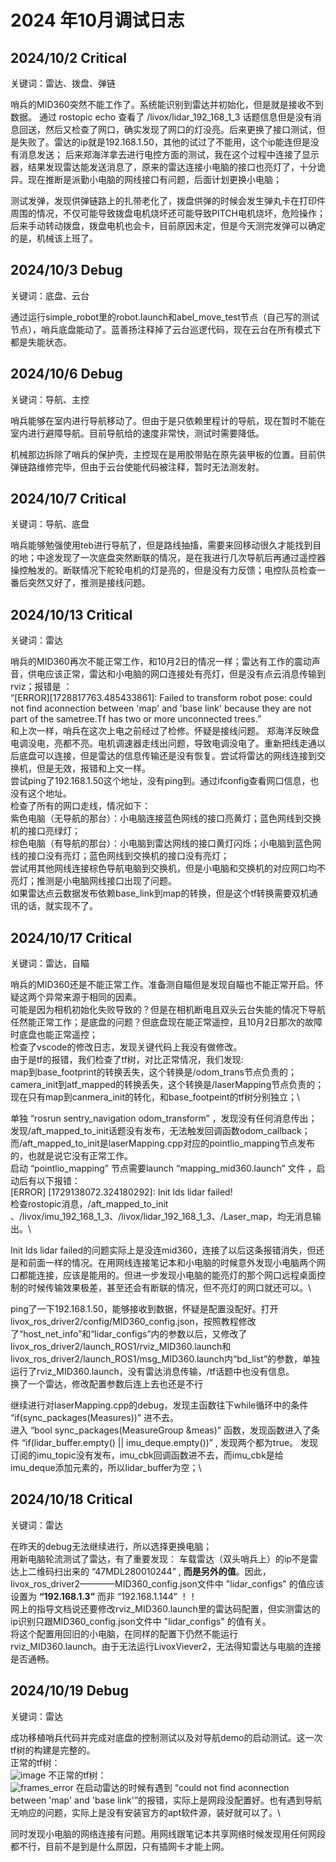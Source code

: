 # 2024 年10月调试日志

## 2024/10/2 Critical

关键词：雷达、拨盘、弹链

哨兵的MID360突然不能工作了。系统能识别到雷达并初始化，但是就是接收不到数据。
通过 rostopic echo 查看了 /livox/lidar_192_168_1_3 话题信息但是没有消息回送，然后又检查了网口，确实发现了网口的灯没亮。后来更换了接口测试，但是失败了。雷达的ip就是192.168.1.50，其他的试过了不能用，这个ip能连但是没有消息发送；
后来郑海洋拿去进行电控方面的测试，我在这个过程中连接了显示器，结果发现雷达能发送消息了，原来的雷达连接小电脑的接口也亮灯了，十分诡异。现在推断是派勤小电脑的网线接口有问题，后面计划更换小电脑；

测试发弹，发现供弹链路上的扎带老化了，拨盘供弹的时候会发生弹丸卡在打印件周围的情况，不仅可能导致拨盘电机烧坏还可能导致PITCH电机烧坏，危险操作；后来手动转动拨盘，拨盘电机也会卡，目前原因未定，但是今天测完发弹可以确定的是，机械该上班了。

## 2024/10/3 Debug

关键词：底盘、云台

通过运行simple_robot里的robot.launch和abel_move_test节点（自己写的测试节点），哨兵底盘能动了。蓝善扬注释掉了云台巡逻代码，现在云台在所有模式下都是失能状态。

## 2024/10/6 Debug

关键词：导航、主控

哨兵能够在室内进行导航移动了。但由于是只依赖里程计的导航，现在暂时不能在室内进行避障导航。目前导航给的速度非常快，测试时需要降低。

机械那边拆除了哨兵的保护壳，主控现在是用胶带贴在原先装甲板的位置。目前供弹链路维修完毕，但由于云台使能代码被注释，暂时无法测发射。

## 2024/10/7 Critical

关键词：导航、底盘

哨兵能够勉强使用teb进行导航了，但是路线抽搐，需要来回移动很久才能找到目的地；中途发现了一次底盘突然断联的情况，是在我进行几次导航后再通过遥控器操控触发的。断联情况下舵轮电机的灯是亮的，但是没有力反馈；电控队员检查一番后突然又好了，推测是接线问题。

## 2024/10/13 Critical

关键词：雷达

哨兵的MID360再次不能正常工作，和10月2日的情况一样；雷达有工作的震动声音，供电应该正常，雷达和小电脑的网口连接处有亮灯，但是没有点云消息传输到rviz；报错是 ：\
“[ERROR][1728817763.485433861]: Failed to transform robot pose: could not find aconnection between 'map' and 'base link' because they are not part of the sametree.Tf has two or more unconnected trees.”\
和上次一样，哨兵在这次上电之前经过了检修。怀疑是接线问题。
郑海洋反映盘电调没电，亮都不亮。电机调速器走线出问题，导致电调没电了。重新把线走通以后底盘可以连接，但是雷达的信息传输还是没有恢复。尝试将雷达的网线连接到交换机，但是无效，报错和上文一样。\
尝试ping了192.168.1.50这个地址，没有ping到。通过ifconfig查看网口信息，也没有这个地址。\
检查了所有的网口走线，情况如下：\
紫色电脑（无导航的那台）：小电脑连接蓝色网线的接口亮黄灯；蓝色网线到交换机的接口亮绿灯；\
棕色电脑（有导航的那台）：小电脑到雷达网线的接口黄灯闪烁；小电脑到蓝色网线的接口没有亮灯；蓝色网线到交换机的接口没有亮灯；\
尝试用其他网线连接棕色导航电脑到交换机，但是小电脑和交换机的对应网口均不亮灯；推测是小电脑网线接口出现了问题。\
如果雷达点云数据发布依赖base_link到map的转换，但是这个tf转换需要双机通讯的话，就实现不了。

## 2024/10/17 Critical

关键词：雷达，自瞄

哨兵的MID360还是不能正常工作。准备测自瞄但是发现自瞄也不能正常开启。怀疑这两个异常来源于相同的因素。\
可能是因为相机初始化失败导致的？但是在相机断电且双头云台失能的情况下导航任然能正常工作；是底盘的问题？但底盘现在能正常遥控，且10月2日那次的故障时底盘也能正常遥控；\
检查了vscode的修改日志，发现关键代码上我没有做修改。\
由于是tf的报错，我们检查了tf树，对比正常情况，我们发现:\
  map到base_footprint的转换丢失，这个转换是/odom_trans节点负责的；\
  camera_init到atf_mapped的转换丢失，这个转换是/laserMapping节点负责的；\
  现在只有map到canmera_init的转化，和base_footpeint的tf树分别独立；\
  
单独 “rosrun sentry_navigation odom_transform” ，发现没有任何消息传出；发现/aft_mapped_to_init话题没有发布，无法触发回调函数odom_callback；而/aft_mapped_to_init是laserMapping.cpp对应的pointlio_mapping节点发布的，也就是说它没有正常工作。\
启动 “pointlio_mapping” 节点需要launch “mapping_mid360.launch” 文件 ，启动后有以下报错：\
[ERROR] [1729138072.324180292]: Init lds lidar failed! \
检查rostopic消息，/aft_mapped_to_init 、/livox/imu_192_168_1_3、/livox/lidar_192_168_1_3、/Laser_map，均无消息输出。\

Init lds lidar failed的问题实际上是没连mid360，连接了以后这条报错消失，但还是和前面一样的情况。在用网线连接笔记本和小电脑的时候意外发现小电脑两个网口都能连接，应该是能用的。但进一步发现小电脑的能亮灯的那个网口远程桌面控制的时候传输效果极差，甚至还会有断联的情况，但不亮灯的网口就还可以。\

ping了一下192.168.1.50，能够接收到数据，怀疑是配置没配好。打开livox_ros_driver2/config/MID360_config.json，按照教程修改了“host_net_info”和“lidar_configs”内的参数以后，又修改了livox_ros_driver2/launch_ROS1/rviz_MID360.launch和livox_ros_driver2/launch_ROS1/msg_MID360.launch内“bd_list”的参数，单独运行了rviz_MID360.launch，没有雷达消息传输，/tf话题中也没有信息。\
换了一个雷达，修改配置参数后连上去也还是不行

继续进行对laserMapping.cpp的debug，发现主函数往下while循环中的条件 “if(sync_packages(Measures))” 进不去。\
进入 “bool sync_packages(MeasureGroup &meas)” 函数，发现函数进入了条件 “if(lidar_buffer.empty() || imu_deque.empty())” , 发现两个都为true。
发现订阅的imu_topic没有发布，imu_cbk回调函数进不去，而imu_cbk是给imu_deque添加元素的，所以lidar_buffer为空；\

## 2024/10/18 Critical

关键词：雷达

在昨天的debug无法继续进行，所以选择更换电脑；\
用新电脑轮流测试了雷达，有了重要发现：
车载雷达（双头哨兵上）的ip不是雷达上二维码扫出来的 “47MDL280010244” , **而是另外的值**。因此，livox_ros_driver2————MID360_config.json文件中 "lidar_configs" 的值应该设置为 **“192.168.1.3”** 而非 “192.168.1.144” ！！\
网上的指导文档说还要修改rviz_MID360.launch里的雷达码配置，但实测雷达的ip识别只跟MID360_config.json文件中 "lidar_configs" 的值有关。\
将这个配置用回旧的小电脑，在同样的配置下仍然不能运行rviz_MID360.launch。由于无法运行LivoxViever2，无法得知雷达与电脑的连接是否通畅。

## 2024/10/19 Debug

关键词：雷达

成功移植哨兵代码并完成对底盘的控制测试以及对导航demo的启动测试。这一次tf树的构建是完整的。\
正常的tf树：\
![image](https://github.com/user-attachments/assets/e7d7c7ec-eba5-4233-962c-b0b6358410ed)
不正常的tf树：\
![frames_error](https://github.com/user-attachments/assets/284f4a38-2799-4c18-8aa8-cd50d17d3c3f)
在启动雷达的时候有遇到 “could not find aconnection between 'map' and 'base link'”的报错，实际上是网段没配置好。也有遇到导航无响应的问题，实际上是没有安装官方的apt软件源，装好就可以了。\

同时发现小电脑的网络连接有问题。用网线跟笔记本共享网络时候发现用任何网段都不行，目前不是到是什么原因，只有插网卡才能上网。
